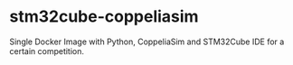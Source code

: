 # stm32cube-coppeliasim
Single Docker Image with Python, CoppeliaSim and STM32Cube IDE for a certain competition.
